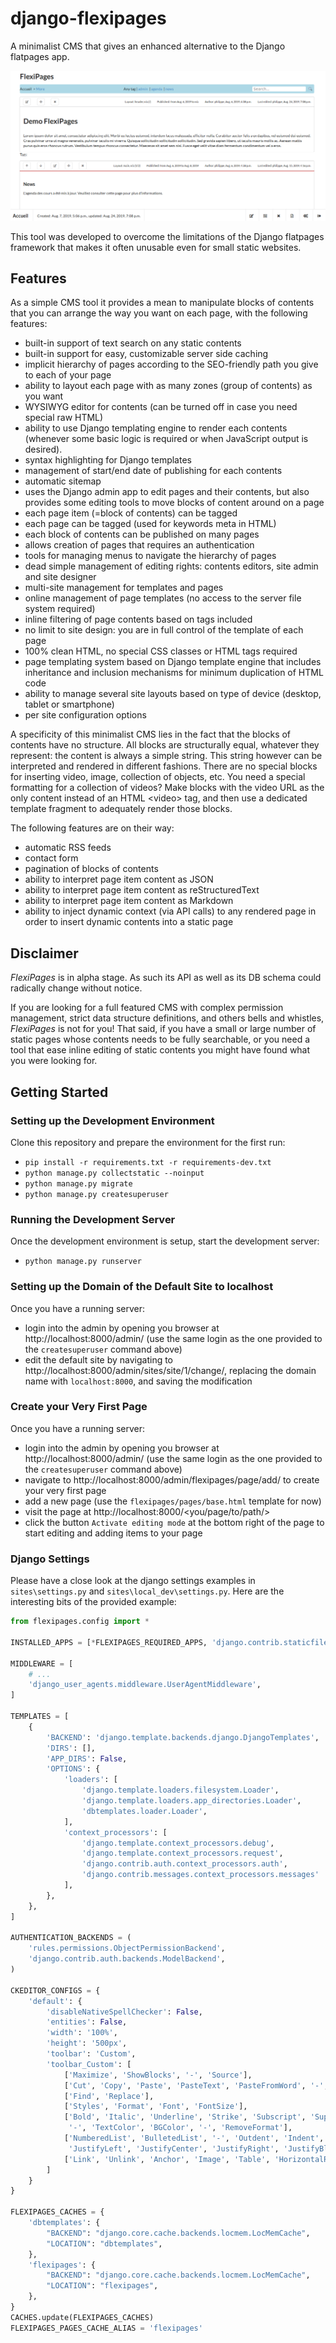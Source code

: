 # django-flexipages
A minimalist CMS that gives an enhanced alternative to the Django flatpages app.

![alt text](docs/assets/flexipages_inline_editing_mode.png "Inline editing mode for static page")

This tool was developed to overcome the limitations of the Django flatpages framework that makes it often unusable even for small static websites.


## Features

As a simple CMS tool it provides a mean to manipulate blocks of contents that you can arrange the way you want on each page, with the following features:
* built-in support of text search on any static contents
* built-in support for easy, customizable server side caching
* implicit hierarchy of pages according to the SEO-friendly path you give to each of your page
* ability to layout each page with as many zones (group of contents) as you want
* WYSIWYG editor for contents (can be turned off in case you need special raw HTML)
* ability to use Django templating engine to render each contents (whenever some basic logic is required or when JavaScript output is desired).
* syntax highlighting for Django templates
* management of start/end date of publishing for each contents
* automatic sitemap
* uses the Django admin app to edit pages and their contents, but also provides some editing tools to move blocks of content around on a page
* each page item (=block of contents) can be tagged
* each page can be tagged (used for keywords meta in HTML)
* each block of contents can be published on many pages
* allows creation of pages that requires an authentication
* tools for managing menus to navigate the hierarchy of pages
* dead simple management of editing rights: contents editors, site admin and site designer
* multi-site management for templates and pages
* online management of page templates (no access to the server file system required)
* inline filtering of page contents based on tags included
* no limit to site design: you are in full control of the template of each page
* 100% clean HTML, no special CSS classes or HTML tags required
* page templating system based on Django template engine that includes inheritance and inclusion mechanisms for minimum duplication of HTML code
* ability to manage several site layouts based on type of device (desktop, tablet or smartphone)
* per site configuration options 

A specificity of this minimalist CMS lies in the fact that the blocks of contents have no structure.
All blocks are structurally equal, whatever they represent: the content is always a simple string.
This string however can be interpreted and rendered in different fashions.
There are no special blocks for inserting video, image, collection of objects, etc.
You need a special formatting for a collection of videos? Make blocks with the video URL as the only content instead of an HTML &lt;video&gt; tag, and then use a dedicated template fragment to adequately render those blocks.

The following features are on their way:
* automatic RSS feeds
* contact form
* pagination of blocks of contents
* ability to interpret page item content as JSON
* ability to interpret page item content as reStructuredText
* ability to interpret page item content as Markdown
* ability to inject dynamic context (via API calls) to any rendered page in order to insert dynamic contents into a static page


## Disclaimer

*FlexiPages* is in alpha stage. As such its API as well as its DB schema could radically change without notice.
 
If you are looking for a full featured CMS with complex permission management, strict data structure definitions, and others bells and whistles, *FlexiPages* is not for you!
That said, if you have a small or large number of static pages whose contents needs to be fully searchable, or you need a tool that ease inline editing of static contents you might have found what you were looking for.


## Getting Started

### Setting up the Development Environment
Clone this repository and prepare the environment for the first run:
* `pip install -r requirements.txt -r requirements-dev.txt`
* `python manage.py collectstatic --noinput`
* `python manage.py migrate`
* `python manage.py createsuperuser`

### Running the Development Server
Once the development environment is setup, start the development server:
* `python manage.py runserver`

### Setting up the Domain of the Default Site to localhost
Once you have a running server:
* login into the admin by opening you browser at http://localhost:8000/admin/ (use the same login as the one provided to the `createsuperuser` command above)
* edit the default site by navigating to http://localhost:8000/admin/sites/site/1/change/, replacing the domain name with `localhost:8000`, and saving the modification 

### Create your Very First Page
Once you have a running server:
* login into the admin by opening you browser at http://localhost:8000/admin/ (use the same login as the one provided to the `createsuperuser` command above)
* navigate to http://localhost:8000/admin/flexipages/page/add/ to create your very first page
* add a new page (use the `flexipages/pages/base.html` template for now)
* visit the page at http://localhost:8000/<you/page/to/path/>
* click the button `Activate editing mode` at the bottom right of the page to start editing and adding items to your page 

### Django Settings
Please have a close look at the django settings examples in `sites\settings.py` and `sites\local_dev\settings.py`. Here are the interesting bits of the provided example:
```python
from flexipages.config import *

INSTALLED_APPS = [*FLEXIPAGES_REQUIRED_APPS, 'django.contrib.staticfiles', 'flexipages.apps.FlexiPagesConfig' ]

MIDDLEWARE = [
    # ...
    'django_user_agents.middleware.UserAgentMiddleware',
]

TEMPLATES = [
    {
        'BACKEND': 'django.template.backends.django.DjangoTemplates',
        'DIRS': [],
        'APP_DIRS': False,
        'OPTIONS': {
            'loaders': [
                'django.template.loaders.filesystem.Loader',
                'django.template.loaders.app_directories.Loader',
                'dbtemplates.loader.Loader',
            ],
            'context_processors': [
                'django.template.context_processors.debug',
                'django.template.context_processors.request',
                'django.contrib.auth.context_processors.auth',
                'django.contrib.messages.context_processors.messages'
            ],
        },
    },
]

AUTHENTICATION_BACKENDS = (
    'rules.permissions.ObjectPermissionBackend',
    'django.contrib.auth.backends.ModelBackend',
)

CKEDITOR_CONFIGS = {
    'default': {
        'disableNativeSpellChecker': False,
        'entities': False,
        'width': '100%',
        'height': '500px',
        'toolbar': 'Custom',
        'toolbar_Custom': [
            ['Maximize', 'ShowBlocks', '-', 'Source'],
            ['Cut', 'Copy', 'Paste', 'PasteText', 'PasteFromWord', '-', 'Undo', 'Redo'],
            ['Find', 'Replace'],
            ['Styles', 'Format', 'Font', 'FontSize'],
            ['Bold', 'Italic', 'Underline', 'Strike', 'Subscript', 'Superscript', '-', 'CopyFormatting',
             '-', 'TextColor', 'BGColor', '-', 'RemoveFormat'],
            ['NumberedList', 'BulletedList', '-', 'Outdent', 'Indent', '-', 'Blockquote', '-',
             'JustifyLeft', 'JustifyCenter', 'JustifyRight', 'JustifyBlock'],
            ['Link', 'Unlink', 'Anchor', 'Image', 'Table', 'HorizontalRule', 'Smiley', 'SpecialChar'],
        ]
    }
}

FLEXIPAGES_CACHES = {
    'dbtemplates': {
        "BACKEND": "django.core.cache.backends.locmem.LocMemCache",
        "LOCATION": "dbtemplates",
    },
    'flexipages': {
        "BACKEND": "django.core.cache.backends.locmem.LocMemCache",
        "LOCATION": "flexipages",
    },
}
CACHES.update(FLEXIPAGES_CACHES)
FLEXIPAGES_PAGES_CACHE_ALIAS = 'flexipages'
```
